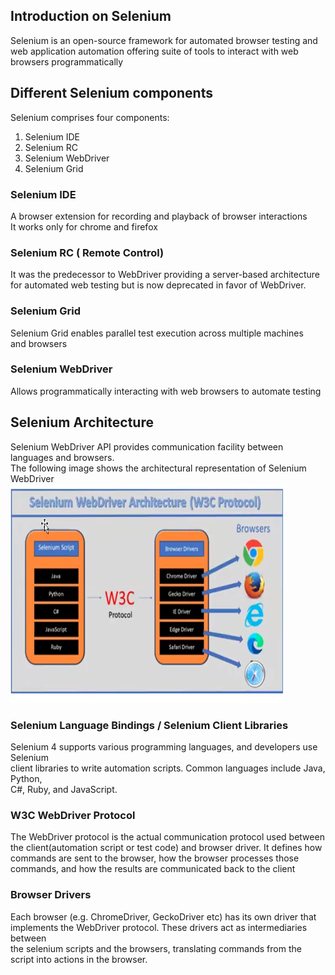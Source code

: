 ## Introduction on Selenium
Selenium is an open-source framework for automated browser testing and web application automation offering suite of tools to interact with web browsers programmatically

## Different Selenium components
Selenium comprises four components:
1. Selenium IDE
2. Selenium RC
3. Selenium WebDriver
4. Selenium Grid

### Selenium IDE
A browser extension for recording and playback of browser interactions  
It works only for chrome and firefox

### Selenium RC ( Remote Control)
It was the predecessor to WebDriver providing a server-based architecture for automated web testing but is now deprecated in favor of WebDriver.

### Selenium Grid
Selenium Grid enables parallel test execution across multiple machines  
and browsers

### Selenium WebDriver
Allows  programmatically interacting with web browsers to automate testing

## Selenium Architecture
Selenium WebDriver API provides communication facility between languages and browsers.  
The following image shows the architectural representation of Selenium WebDriver
![selenium webdriver architecture](image.png)

### Selenium Language Bindings / Selenium Client Libraries
Selenium 4 supports various programming languages, and developers use Selenium  
client libraries to write automation scripts. Common languages include Java, Python,  
C#, Ruby, and JavaScript.  

### W3C WebDriver Protocol
The WebDriver protocol is the actual communication protocol used between the   client(automation script or test code) and browser driver. It defines how   
commands are sent to the browser, how the browser processes those commands, and   how the results are communicated back to the client  

### Browser Drivers
Each browser (e.g. ChromeDriver, GeckoDriver etc) has its own driver that  
implements the WebDriver protocol. These drivers act as intermediaries between  
the selenium scripts and the browsers, translating commands from the script into actions in the browser.

